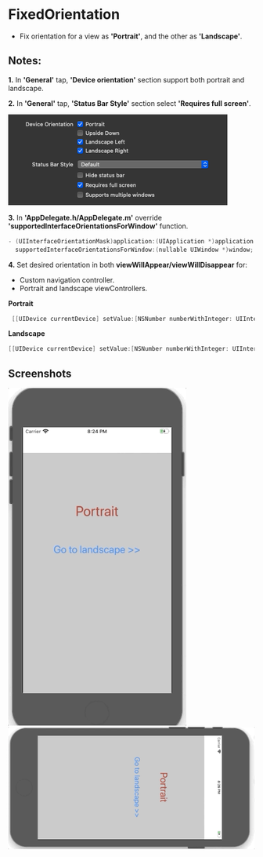 # FixedOrientation

* Fix orientation for a view as **'Portrait'**, and the other as **'Landscape'**.


## Notes:

**1.** In **'General'** tap, **'Device orientation'** section support both portrait and landscape. 

**2.** In **'General'** tap, **'Status Bar Style'** section select **'Requires full screen'**.

![General tap](images/screenshots/3.png)


**3.** In **'AppDelegate.h/AppDelegate.m'** override **'supportedInterfaceOrientationsForWindow'** function.

```objective-c
- (UIInterfaceOrientationMask)application:(UIApplication *)application
  supportedInterfaceOrientationsForWindow:(nullable UIWindow *)window;
```


**4.** Set desired orientation in both **viewWillAppear/viewWillDisappear** for: 
  * Custom navigation controller.
  * Portrait and landscape viewControllers.
  
  **Portrait**
  ```objective-c
   [[UIDevice currentDevice] setValue:[NSNumber numberWithInteger: UIInterfaceOrientationPortrait] forKey:@"orientation"];
   ```
   
   **Landscape**
   ```objective-c
   [[UIDevice currentDevice] setValue:[NSNumber numberWithInteger: UIInterfaceOrientationLandscapeLeft] forKey:@"orientation"];
   ```
   
   
  ## Screenshots
  
  ![Portrait](images/screenshots/1.gif) ![Landscape](images/screenshots/2.gif) 
  

